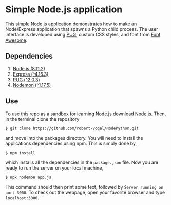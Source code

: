 
Simple Node.js application
============================

This simple Node.js application demonstrates how to make an Node/Express application that spawns a Python child process.  The user interface is developed using [PUG](https://pugjs.org/api/getting-started.html), custom CSS styles, and font from [Font Awesome](https://fontawesome.com/).

Dependencies
------------
1. [Node.js (8.11.2)](https://nodejs.org/en/)
2. [Express (^4.16.3)](https://expressjs.com/)
3. [PUG (^2.0.3)](https://pugjs.org/api/getting-started.html)
4. [Nodemon (^1.17.5)](https://www.npmjs.com/package/nodemon)


Use
---------
To use this repo as a sandbox for learning Node.js download [Node.js](https://nodejs.org/en/).  Then, in the terminal clone the repository

```
$ git clone https://github.com/robert-vogel/NodePython.git
```

and move into the packages directory.  You will need to install the applications dependencies using npm.  This is simply done by,

```
$ npm install
```

which installs all the dependencies in the `package.json` file.  Now you are ready to run the server on your local machine,

```
$ npx nodemon app.js
```

This command should then print some text, followed by `Server running on port 3000`.  To check out the webpage, open your favorite browser and type `localhost:3000`.
